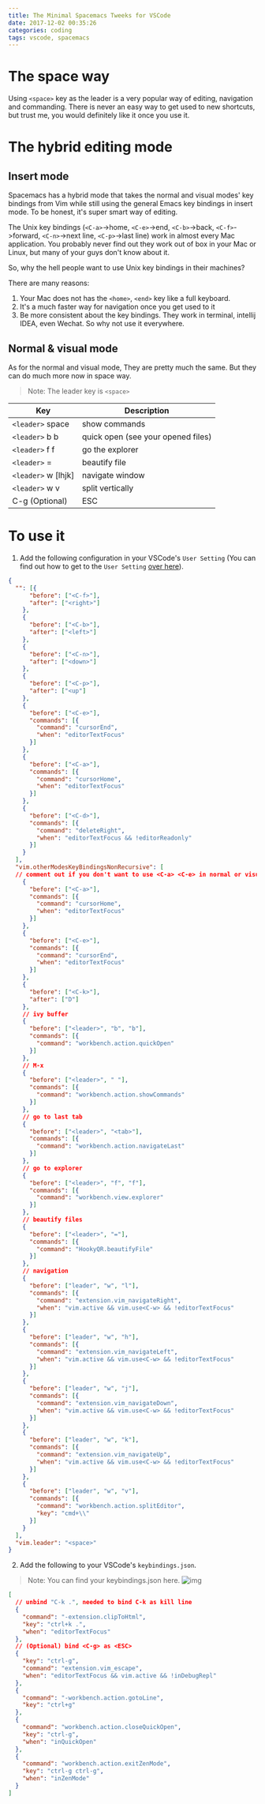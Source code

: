 ```yaml
---
title: The Minimal Spacemacs Tweeks for VSCode
date: 2017-12-02 00:35:26
categories: coding
tags: vscode, spacemacs
---
```


# The space way
Using `<space>` key as the leader is a very popular way of editing, navigation and commanding. There is never an easy way to get used to new shortcuts, but trust me, you would definitely like it once you use it.

# The hybrid editing mode
## Insert mode
Spacemacs has a hybrid mode that takes the normal and visual modes' key bindings from Vim while still using the general Emacs key bindings in insert mode. To be honest, it's super smart way of editing.

The Unix key bindings (`<C-a>`->home, `<C-e>`->end, `<C-b>`->back, `<C-f>`->forward, `<C-n>`->next line, `<C-p>`->last line) work in almost every Mac application. You probably never find out they work out of box in your Mac or Linux, but many of your guys don't know about it.

So, why the hell people want to use Unix key bindings in their machines?

There are many reasons:

1. Your Mac does not has the `<home>`, `<end>` key like a full keyboard.
2. It's a much faster way for navigation once you get used to it
3. Be more consistent about the key bindings. They work in terminal, intellij IDEA, even Wechat. So why not use it everywhere.

## Normal & visual mode
As for the normal and visual mode, They are pretty much the same. But they can do much more now in space way.

> Note: The leader key is `<space>`

| Key                 | Description                        |
|---------------------|------------------------------------|
| `<leader>` space    | show commands                      |
| `<leader>` b b      | quick open (see your opened files) |
| `<leader>` f f      | go the explorer                    |
| `<leader>` =        | beautify file                      |
| `<leader>` w [lhjk] | navigate window                    |
| `<leader>` w v      | split vertically                   |
| C-g (Optional)      | ESC                                |

# To use it
1. Add the following configuration in your VSCode's `User Setting` (You can find out how to get to the `User Setting` [over here](https://code.visualstudio.com/docs/getstarted/settings)).

```json
{
  "": [{
      "before": ["<C-f>"],
      "after": ["<right>"]
    },
    {
      "before": ["<C-b>"],
      "after": ["<left>"]
    },
    {
      "before": ["<C-n>"],
      "after": ["<down>"]
    },
    {
      "before": ["<C-p>"],
      "after": ["<up"]
    },
    {
      "before": ["<C-e>"],
      "commands": [{
        "command": "cursorEnd",
        "when": "editorTextFocus"
      }]
    },
    {
      "before": ["<C-a>"],
      "commands": [{
        "command": "cursorHome",
        "when": "editorTextFocus"
      }]
    },
    {
      "before": ["<C-d>"],
      "commands": [{
        "command": "deleteRight",
        "when": "editorTextFocus && !editorReadonly"
      }]
    }
  ],
  "vim.otherModesKeyBindingsNonRecursive": [
  // comment out if you don't want to use <C-a> <C-e> in normal or visual mode
    {
      "before": ["<C-a>"],
      "commands": [{
        "command": "cursorHome",
        "when": "editorTextFocus"
      }]
    },
    {
      "before": ["<C-e>"],
      "commands": [{
        "command": "cursorEnd",
        "when": "editorTextFocus"
      }]
    },
    {
      "before": ["<C-k>"],
      "after": ["D"]
    },
    // ivy buffer
    {
      "before": ["<leader>", "b", "b"],
      "commands": [{
        "command": "workbench.action.quickOpen"
      }]
    },
    // M-x
    {
      "before": ["<leader>", " "],
      "commands": [{
        "command": "workbench.action.showCommands"
      }]
    },
    // go to last tab
    {
      "before": ["<leader>", "<tab>"],
      "commands": [{
        "command": "workbench.action.navigateLast"
      }]
    },
    // go to explorer
    {
      "before": ["<leader>", "f", "f"],
      "commands": [{
        "command": "workbench.view.explorer"
      }]
    },
    // beautify files
    {
      "before": ["<leader>", "="],
      "commands": [{
        "command": "HookyQR.beautifyFile"
      }]
    },
    // navigation
    {
      "before": ["leader", "w", "l"],
      "commands": [{
        "command": "extension.vim_navigateRight",
        "when": "vim.active && vim.use<C-w> && !editorTextFocus"
      }]
    },
    {
      "before": ["leader", "w", "h"],
      "commands": [{
        "command": "extension.vim_navigateLeft",
        "when": "vim.active && vim.use<C-w> && !editorTextFocus"
      }]
    },
    {
      "before": ["leader", "w", "j"],
      "commands": [{
        "command": "extension.vim_navigateDown",
        "when": "vim.active && vim.use<C-w> && !editorTextFocus"
      }]
    },
    {
      "before": ["leader", "w", "k"],
      "commands": [{
        "command": "extension.vim_navigateUp",
        "when": "vim.active && vim.use<C-w> && !editorTextFocus"
      }]
    },
    {
      "before": ["leader", "w", "v"],
      "commands": [{
        "command": "workbench.action.splitEditor",
        "key": "cmd+\\"
      }]
    }
  ],
  "vim.leader": "<space>"
}
```

2. Add the following to your VSCode's `keybindings.json`.

> Note: You can find your keybindings.json here.
![img](https://ws4.sinaimg.cn/large/006tKfTcgy1fm2fa491z3j30y40d275w.jpg)

```json
[
  // unbind "C-k .", needed to bind C-k as kill line
  {
    "command": "-extension.clipToHtml",
    "key": "ctrl+k .",
    "when": "editorTextFocus"
  },
  // (Optional) bind <C-g> as <ESC>
  {
    "key": "ctrl-g",
    "command": "extension.vim_escape",
    "when": "editorTextFocus && vim.active && !inDebugRepl"
  },
  {
    "command": "-workbench.action.gotoLine",
    "key": "ctrl+g"
  },
  {
    "command": "workbench.action.closeQuickOpen",
    "key": "ctrl-g",
    "when": "inQuickOpen"
  },
  {
    "command": "workbench.action.exitZenMode",
    "key": "ctrl-g ctrl-g",
    "when": "inZenMode"
  }
]
```
